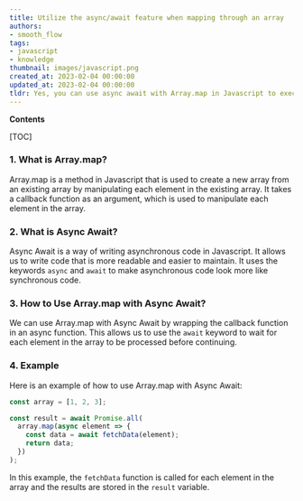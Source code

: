 ```yaml
---
title: Utilize the async/await feature when mapping through an array
authors:
- smooth_flow
tags:
- javascript
- knowledge
thumbnail: images/javascript.png
created_at: 2023-02-04 00:00:00
updated_at: 2023-02-04 00:00:00
tldr: Yes, you can use async await with Array.map in Javascript to execute asynchronous operations within the map loop.
---
```


**Contents**

[TOC]

### 1. What is Array.map?
Array.map is a method in Javascript that is used to create a new array from an existing array by manipulating each element in the existing array. It takes a callback function as an argument, which is used to manipulate each element in the array.

### 2. What is Async Await?
Async Await is a way of writing asynchronous code in Javascript. It allows us to write code that is more readable and easier to maintain. It uses the keywords `async` and `await` to make asynchronous code look more like synchronous code.

### 3. How to Use Array.map with Async Await?
We can use Array.map with Async Await by wrapping the callback function in an async function. This allows us to use the `await` keyword to wait for each element in the array to be processed before continuing.

### 4. Example
Here is an example of how to use Array.map with Async Await:

```js
const array = [1, 2, 3];

const result = await Promise.all(
  array.map(async element => {
    const data = await fetchData(element);
    return data;
  })
);
```
In this example, the `fetchData` function is called for each element in the array and the results are stored in the `result` variable.
